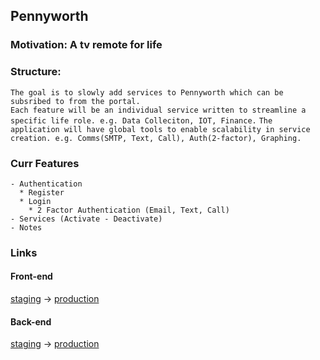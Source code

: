 
## Pennyworth

### Motivation: A tv remote for life

### Structure: 
``The goal is to slowly add services to Pennyworth which can be subsribed to from the portal.``  
``Each feature will be an individual service written to streamline a specific life role. e.g. Data Colleciton, IOT, Finance.`` 
``The application will have global tools to enable scalability in service creation. e.g. Comms(SMTP, Text, Call), Auth(2-factor), Graphing.``

### Curr Features
```
- Authentication
  * Register
  * Login
    * 2 Factor Authentication (Email, Text, Call)
- Services (Activate - Deactivate)
- Notes
```
### Links

#### Front-end
[staging](https://Pennyworth-staging.netlify.app) &rarr; 
[production](https://Pennyworth-production.netlify.app)

#### Back-end
[staging](https://logic-theorist.com/) &rarr; 
[production](https://logic-theorist.com/)
